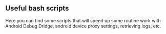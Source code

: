 ## Useful bash scripts
Here you can find some scripts that will speed up some routine work with Android Debug Dridge, android device proxy settings, retrieving logs, etc.
